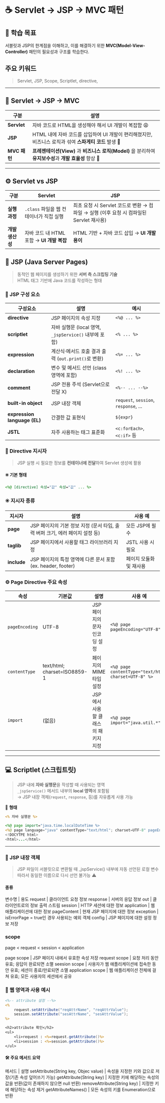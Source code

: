 # ☕ Servlet → JSP → MVC 패턴

## 🎯 학습 목표
서블릿과 JSP의 한계점을 이해하고, 이를 해결하기 위한 **MVC(Model-View-Controller)** 패턴의 필요성과 구조를 학습한다.

## 주요 키워드
> Servlet, JSP, Scope, Scriptlet, directive, 


---

   
## 🔁 Servlet → JSP → MVC

| 구분 | 설명 |
|------|------|
| **Servlet** | 자바 코드로 HTML을 생성해야 해서 UI 개발이 복잡함 😩 |
| **JSP** | HTML 내에 자바 코드를 삽입하여 UI 개발이 편리해졌지만, 비즈니스 로직과 섞여 **스파게티 코드** 발생 🍝 |
| **MVC 패턴** | **프레젠테이션(View)** 과 **비즈니스 로직(Model)** 을 분리하여 **유지보수성**과 **개발 효율성** 향상 🚀 |

---


## ⚙️ Servlet vs JSP

| 구분 | Servlet | JSP |
|------|----------|------|
| **실행 과정** | `.class` 파일을 웹 컨테이너가 직접 실행 | 최초 요청 시 Servlet 코드로 변환 → 컴파일 → 실행 (이후 요청 시 컴파일된 Servlet 재사용) |
| **개발 생산성** | 자바 코드 내 HTML 포함 → **UI 개발 복잡** | HTML 기반 + 자바 코드 삽입 → **UI 개발 용이** |



## 🧩 JSP (Java Server Pages)

> 동적인 웹 페이지를 생성하기 위한 **서버 측 스크립팅 기술**  
> HTML 태그 기반에 Java 코드를 작성하는 형태



### 🧱 JSP 구성 요소

| 구성요소 | 설명 | 예시 |
|-----------|--------|------|
| **directive** | JSP 페이지의 속성 지정 | `<%@ ... %>` |
| **scriptlet** | 자바 실행문 (local 영역, `_jspService()` 내부에 포함) | `<% ... %>` |
| **expression** | 계산식·메서드 호출 결과 출력 (`out.print()`로 변환) | `<%= ... %>` |
| **declaration** | 변수 및 메서드 선언 (class 영역에 포함) | `<%! ... %>` |
| **comment** | JSP 전용 주석 (Servlet으로 전달 X) | `<%-- ... --%>` |
| **built-in object** | JSP 내장 객체 | `request`, `session`, `response`, ... |
| **expression language (EL)** | 간결한 값 표현식 | `${expr}` |
| **JSTL** | 자주 사용하는 태그 표준화 | `<c:forEach>`, `<c:if>` 등 |



### 🧭 Directive 지시자

> JSP 실행 시 필요한 정보를 **컨테이너에 전달**하여 Servlet 생성에 활용

#### ✳️ 기본 형태
```jsp
<%@ [directive] 속성="값" 속성="값" ... %>
```



### ✳️ 지시자 종류

| 지시자 | 설명 | 사용 예 |
|--------|------|----------|
| **page** | JSP 페이지의 기본 정보 지정 (문서 타입, 출력 버퍼 크기, 에러 페이지 설정 등) | 모든 JSP에 필수 |
| **taglib** | JSP 페이지에서 사용할 태그 라이브러리 지정 | JSTL 사용 시 필요 |
| **include** | JSP 페이지의 특정 영역에 다른 문서 포함 (ex. header, footer) | 페이지 모듈화 및 재사용 |



### ⚙️ Page Directive 주요 속성

| 속성 | 기본값 | 설명 | 사용 예 |
|------|---------|------|---------|
| `pageEncoding` | UTF-8 | JSP 페이지의 문자 인코딩 설정 | `<%@ page pageEncoding="UTF-8" %>` |
| `contentType` | text/html; charset=ISO8859-1 | 페이지의 MIME 타입 설정 | `<%@ page contentType="text/html; charset=UTF-8" %>` |
| `import` | (없음) | JSP에서 사용할 클래스의 패키지 지정 | `<%@ page import="java.util.*" %>` |

---

## 💻 Scriptlet (스크립트릿)

> JSP 내에 **자바 실행문**을 작성할 때 사용되는 영역  
> `_jspService()` 메서드 내부의 **local 영역**에 포함됨  
> → JSP 내장 객체(`request`, `response`, 등)를 자유롭게 사용 가능  

📄 **형태**
```jsp
<% 자바 실행문 %>

<%@ page import="java.time.localDateTime %>
<%@ page language="java" contentType="text/html"; charset=UTF-8" pageEncoding="UTF-8" %>
<!DOCYTPE html>
<html>...</html>
```

---

### 🧠 JSP 내장 객체
> JSP 파일이 서블릿으로 변환될 때 _jspService() 내부에 자동 선언된 로컬 변수
따라서 동일한 이름으로 다시 선언 불가능 ⚠️


#### 종류
변수명 | 용도
request | 클라이언트 요청 정보
response | 서버의 응답 정보
out | 클라이언트로의 정보 출력 스트림
session | HTTP 세션에 대한 정보 
application | 웹 애플리케이션에 대한 정보
pageContent | 현재 JSP 페이지에 대한 정보 
exception | isErrorPage = true인 경우 사용되는 예외 객체
config | JSP 페이지에 대한 설정 정보 저장 


### scope 
page < request < session < application

page scope | JSP 페이지 내에서 유효한 속성 저장
request scope | 요청 처리 동안 유효; 응답이 완료되면 소멸
seesion scope | 사용자가 웹 애플리케이션에 접속한 동안 유효; 세션이 종료/만료되면 소멸
application scope | 웹 애플리케이션 전체에 걸쳐 유효; 모든 사용자의 세션에서 공유


### 🧾 웹 영역과 사용 예시
```jsp
<%-- attribute 설정 --%>
<% 
    request.setAttribute("reqAttrName", "reqAttrValue");
    session.setAttribute("sesAttrName", "sesAttrValue");
%>

<h2>attribute 확인</h2>
<ul>
    <li>request : <%=request.getAttribute()%>
    <li>session : <%=session.getAttribute()%>
</ul>
```

#### 🛠️ 주요 메서드 요약

메서드 | 설명
setAttribute(String key, Objec value) | 속성을 지정한 키와 값으로 저장(기존 속성 덮어쓰기 가능)
getAttribute(String key) | 지정한 키에 해당하는 속성의 값을 반환(값이 존재하지 않으면 null 반환)
removeAttribute(String key) | 지정한 키에 해당하는 속성 제거 
getAttributeNames() | 모든 속성의 키를 Enumeration으로 반환

